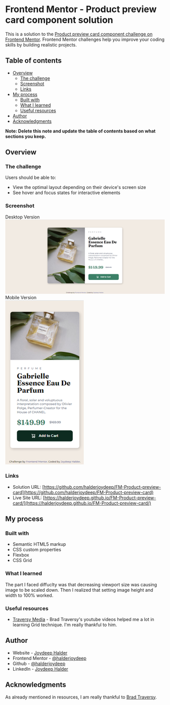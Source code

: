 # Frontend Mentor - Product preview card component solution

This is a solution to the [Product preview card component challenge on Frontend Mentor](https://www.frontendmentor.io/challenges/product-preview-card-component-GO7UmttRfa). Frontend Mentor challenges help you improve your coding skills by building realistic projects.

## Table of contents

- [Overview](#overview)
  - [The challenge](#the-challenge)
  - [Screenshot](#screenshot)
  - [Links](#links)
- [My process](#my-process)
  - [Built with](#built-with)
  - [What I learned](#what-i-learned)
  - [Useful resources](#useful-resources)
- [Author](#author)
- [Acknowledgments](#acknowledgments)

**Note: Delete this note and update the table of contents based on what sections you keep.**

## Overview

### The challenge

Users should be able to:

- View the optimal layout depending on their device's screen size
- See hover and focus states for interactive elements

### Screenshot

Desktop Version
<br>
![Desktop Screenshot](./images/screenshot-desktop.png)
<br>
Mobile Version
<br>
![Mobile Screenshot](./images/screenshot-mobile.png)

### Links

- Solution URL: [https://github.com/halderjoydeep/FM-Product-preview-card](https://github.com/halderjoydeep/FM-Product-preview-card)
- Live Site URL: [https://halderjoydeep.github.io/FM-Product-preview-card/](https://halderjoydeep.github.io/FM-Product-preview-card/)

## My process

### Built with

- Semantic HTML5 markup
- CSS custom properties
- Flexbox
- CSS Grid

### What I learned

The part I faced diffuclty was that decreasing viewport size was causing image to be scaled down. Then I realized that setting image height and width to 100% worked.

### Useful resources

- [Traversy Media](https://www.youtube.com/watch?v=0xMQfnTU6oo) - Brad Traversy's youtube videos helped me a lot in learning Grid technique. I'm really thankful to him.

## Author

- Website - [Joydeep Halder](https://joydeephalder.me)
- Frontend Mentor - [@halderjoydeep](https://www.frontendmentor.io/profile/halderjoydeep)
- Github - [@halderjoydeep](https://github.com/halderjoydeep)
- LinkedIn - [Joydeep Halder](https://linkedin.com/in/joydeep-halder)

## Acknowledgments

As already mentioned in resources, I am really thankful to [Brad Traversy](https://github.com/bradtraversy/).
